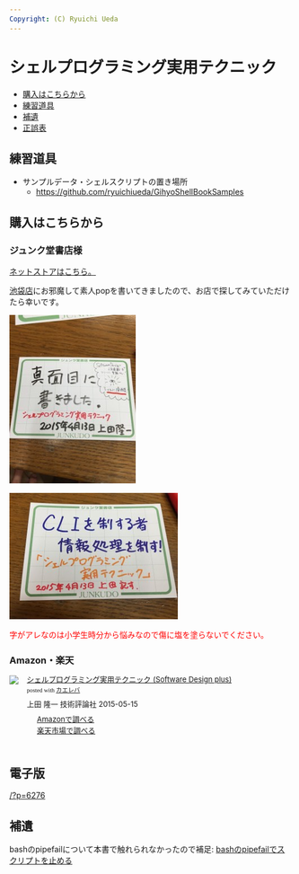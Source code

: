 ```yaml
---
Copyright: (C) Ryuichi Ueda
---
```



# シェルプログラミング実用テクニック
<ul>
 <li><a href="#purchase">購入はこちらから</a></li>
 <li><a href="#practice">練習道具</a></li>
 <li><a href="#supplement">補遺</a></li>
 <li><a href="/?page=06295" target="_blank">正誤表</a></li>

</ul>


<h2 id="practice">練習道具</h2>

<ul>
 <li>サンプルデータ・シェルスクリプトの置き場所
 <ul>
 <li><a href="https://github.com/ryuichiueda/GihyoShellBookSamples">https://github.com/ryuichiueda/GihyoShellBookSamples</a></li>
 </ul>
 </li>

</ul>


<h2 id="purchase">購入はこちらから</h2>

<h3>ジュンク堂書店様</h3>

[ネットストアはこちら。](http://www.junkudo.co.jp/mj/products/list.php?zssearch_genre=&search_2=1&search_1=0&search_text=%E4%B8%8A%E7%94%B0%E9%9A%86%E4%B8%80")

<a href="http://www.junkudo.co.jp/mj/store/store_detail.php?store_id=1" target="_blank">池袋店</a>にお邪魔して素人popを書いてきましたので、お店で探してみていただけたら幸いです。

<a href="2015-04-13-11-50-24-300x225.jpg"><img src="2015-04-13-11-50-24-300x225.jpg" alt="写真 2015-04-13 11 50 24" width="225" height="300" class="aligncenter size-medium wp-image-5794" /></a>

<a href="2015-04-13-11-50-55.jpg"><img src="2015-04-13-11-50-55-300x225.jpg" alt="写真 2015-04-13 11 50 55" width="300" height="225" class="aligncenter size-medium wp-image-5795" /></a>

<span style="color:red">字がアレなのは小学生時分から悩みなので傷に塩を塗らないでください。</span>


<h3>Amazon・楽天</h3>

<div class="kaerebalink-box" style="text-align:left;padding-bottom:20px;font-size:small;/zoom: 1;overflow: hidden;"><div class="kaerebalink-image" style="float:left;margin:0 15px 10px 0;"><a href="http://www.amazon.co.jp/exec/obidos/ASIN/4774173444/ryuichiueda-22/" target="_blank" ><img src="https://images-fe.ssl-images-amazon.com/images/I/51RK9eRR0PL._SL160_.jpg" style="border: none;" /></a></div><div class="kaerebalink-info" style="line-height:120%;/zoom: 1;overflow: hidden;"><div class="kaerebalink-name" style="margin-bottom:10px;line-height:120%"><a href="http://www.amazon.co.jp/exec/obidos/ASIN/4774173444/ryuichiueda-22/" target="_blank" >シェルプログラミング実用テクニック (Software Design plus)</a><div class="kaerebalink-powered-date" style="font-size:8pt;margin-top:5px;font-family:verdana;line-height:120%">posted with <a href="http://kaereba.com" rel="nofollow" target="_blank">カエレバ</a></div></div><div class="kaerebalink-detail" style="margin-bottom:5px;">上田 隆一 技術評論社 2015-05-15    </div><div class="kaerebalink-link1" style="margin-top:10px;"><div class="shoplinkamazon" style="margin-right:5px;background: url('//img.yomereba.com/simple5.gif') 0 0 no-repeat;padding: 2px 0 2px 18px;white-space: nowrap;"><a href="http://www.amazon.co.jp/gp/search?keywords=%E3%82%B7%E3%82%A7%E3%83%AB%E3%83%97%E3%83%AD%E3%82%B0%E3%83%A9%E3%83%9F%E3%83%B3%E3%82%B0%E5%AE%9F%E7%94%A8%E3%83%86%E3%82%AF%E3%83%8B%E3%83%83%E3%82%AF&__mk_ja_JP=%E3%82%AB%E3%82%BF%E3%82%AB%E3%83%8A&tag=ryuichiueda-22" target="_blank" >Amazonで調べる</a></div><div class="shoplinkrakuten" style="margin-right:5px;background: url('//img.yomereba.com/simple5.gif') 0 0 no-repeat;padding: 2px 0 2px 18px;white-space: nowrap;"><a href="https://hb.afl.rakuten.co.jp/hgc/160ef62b.67679dda.160ef62c.1fcc3769/?pc=http%3A%2F%2Fsearch.rakuten.co.jp%2Fsearch%2Fmall%2F%25E3%2582%25B7%25E3%2582%25A7%25E3%2583%25AB%25E3%2583%2597%25E3%2583%25AD%25E3%2582%25B0%25E3%2583%25A9%25E3%2583%259F%25E3%2583%25B3%25E3%2582%25B0%25E5%25AE%259F%25E7%2594%25A8%25E3%2583%2586%25E3%2582%25AF%25E3%2583%258B%25E3%2583%2583%25E3%2582%25AF%2F-%2Ff.1-p.1-s.1-sf.0-st.A-v.2%3Fx%3D0%26scid%3Daf_ich_link_urltxt%26m%3Dhttp%3A%2F%2Fm.rakuten.co.jp%2F" target="_blank" >楽天市場で調べる</a></div></div></div><div class="booklink-footer" style="clear: left"></div></div>

<h2>電子版</h2>

<a href="/?post=06276">/?p=6276</a>

<h2 id="#suppriment">補遺</h2>

bashのpipefailについて本書で触れられなかったので補足: <a href="/?post=05953" title="bashのpipefailで確実にスクリプトを止める">bashのpipefailでスクリプトを止める</a>
